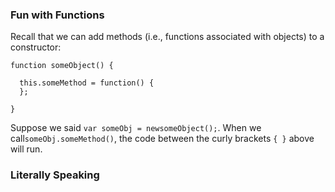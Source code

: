 ### **Fun with Functions**

Recall that we can add methods \(i.e., functions associated with objects\) to a constructor:

```
function someObject() {

  this.someMethod = function() {
  };

}
```



Suppose we said `var someObj = newsomeObject();`. When we call`someObj.someMethod()`, the code between the curly brackets `{ }` above will run.



### **Literally Speaking**



